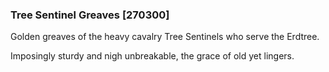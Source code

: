 ### Tree Sentinel Greaves [270300]

Golden greaves of the heavy cavalry Tree Sentinels who serve the Erdtree.

Imposingly sturdy and nigh unbreakable, the grace of old yet lingers.